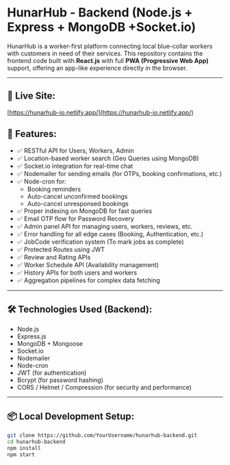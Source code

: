 # HunarHub - Backend (Node.js + Express + MongoDB +Socket.io)

HunarHub is a worker-first platform connecting local blue-collar workers with customers in need of their services. This repository contains the frontend code built with **React.js** with full **PWA (Progressive Web App)** support, offering an app-like experience directly in the browser.

---
## 🌟 Live Site:

[https://hunarhub-io.netlify.app/](https://hunarhub-io.netlify.app/)


## 🧭 Features:

- ✅ RESTful API for Users, Workers, Admin
- ✅ Location-based worker search (Geo Queries using MongoDB)
- ✅ Socket.io integration for real-time chat
- ✅ Nodemailer for sending emails (for OTPs, booking confirmations, etc.)
- ✅ Node-cron for:
  - Booking reminders
  - Auto-cancel unconfirmed bookings
  - Auto-cancel unresponsed bookings
- ✅ Proper indexing on MongoDB for fast queries
- ✅ Email OTP flow for Password Recovery
- ✅ Admin panel API for managing users, workers, reviews, etc.
- ✅ Error handling for all edge cases (Booking, Authentication, etc.)
- ✅ JobCode verification system (To mark jobs as complete)
- ✅ Protected Routes using JWT
- ✅ Review and Rating APIs
- ✅ Worker Schedule API (Availability management)
- ✅ History APIs for both users and workers
- ✅ Aggregation pipelines for complex data fetching

---

## 🛠️ Technologies Used (Backend):

- Node.js
- Express.js
- MongoDB + Mongoose
- Socket.io
- Nodemailer
- Node-cron
- JWT (for authentication)
- Bcrypt (for password hashing)
- CORS / Helmet / Compression (for security and performance)

---

## 📦 Local Development Setup:

```bash
git clone https://github.com/YourUsername/hunarhub-backend.git
cd hunarhub-backend
npm install
npm start
